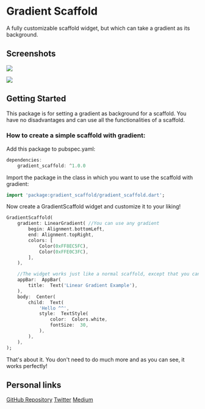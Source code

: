 # Gradient Scaffold
A fully customizable scaffold widget, but which can take a gradient as its background.
## Screenshots
![](https://i.ibb.co/Nt5tKcJ/Simulator-Screen-Shot-i-Phone-12-Pro-2021-07-07-at-20-52-32.png)


![](https://i.ibb.co/Yc1WxxX/Simulator-Screen-Shot-i-Phone-12-Pro-2021-07-07-at-21-03-03.png)

## Getting Started
This package is for setting a gradient as background for a scaffold. You have no disadvantages and can use all the functionalities of a scaffold.

### How to create a simple scaffold with gradient:

Add this package to pubspec.yaml:
```dart
dependencies:
	gradient_scaffold: ^1.0.0
```

Import the package in the class in which you want to use the scaffold with gradient:
```dart
import 'package:gradient_scaffold/gradient_scaffold.dart';
```

Now create a GradientScaffold widget and customize it to your liking!
```dart
GradientScaffold(
	gradient: LinearGradient( //You can use any gradient
		begin: Alignment.bottomLeft,
		end: Alignment.topRight,
		colors: [
			Color(0xFF8EC5FC),
			Color(0xFFE0C3FC),
		],
	),

	//The widget works just like a normal scaffold, except that you can use a gradient as background.
	appBar:  AppBar(
		title:  Text('Linear Gradient Example'),
	),
	body:  Center(
		child:  Text(
			'Hello ^^',
			style:  TextStyle(
				color:  Colors.white,
				fontSize:  30,
			),
		),
	),
);
```
That's about it. You don't need to do much more and as you can see, it works perfectly!


## Personal links
[GitHub Repository](https://github.com/Tomic-Riedel/gradient_scaffold)
[Twitter](https://twitter.com/TomicRiedel)
[Medium](https://tomicriedel.medium.com/)
